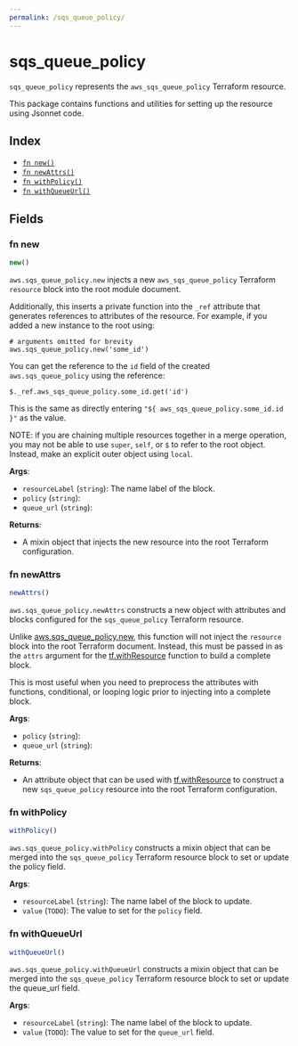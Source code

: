```yaml
---
permalink: /sqs_queue_policy/
---
```


# sqs_queue_policy

`sqs_queue_policy` represents the `aws_sqs_queue_policy` Terraform resource.



This package contains functions and utilities for setting up the resource using Jsonnet code.


## Index

* [`fn new()`](#fn-new)
* [`fn newAttrs()`](#fn-newattrs)
* [`fn withPolicy()`](#fn-withpolicy)
* [`fn withQueueUrl()`](#fn-withqueueurl)

## Fields

### fn new

```ts
new()
```


`aws.sqs_queue_policy.new` injects a new `aws_sqs_queue_policy` Terraform `resource`
block into the root module document.

Additionally, this inserts a private function into the `_ref` attribute that generates references to attributes of the
resource. For example, if you added a new instance to the root using:

    # arguments omitted for brevity
    aws.sqs_queue_policy.new('some_id')

You can get the reference to the `id` field of the created `aws.sqs_queue_policy` using the reference:

    $._ref.aws_sqs_queue_policy.some_id.get('id')

This is the same as directly entering `"${ aws_sqs_queue_policy.some_id.id }"` as the value.

NOTE: if you are chaining multiple resources together in a merge operation, you may not be able to use `super`, `self`,
or `$` to refer to the root object. Instead, make an explicit outer object using `local`.

**Args**:
  - `resourceLabel` (`string`): The name label of the block.
  - `policy` (`string`): 
  - `queue_url` (`string`): 

**Returns**:
- A mixin object that injects the new resource into the root Terraform configuration.


### fn newAttrs

```ts
newAttrs()
```


`aws.sqs_queue_policy.newAttrs` constructs a new object with attributes and blocks configured for the `sqs_queue_policy`
Terraform resource.

Unlike [aws.sqs_queue_policy.new](#fn-sqsqueuepolicynew), this function will not inject the `resource`
block into the root Terraform document. Instead, this must be passed in as the `attrs` argument for the
[tf.withResource](https://github.com/tf-libsonnet/core/tree/main/docs#fn-withresource) function to build a complete block.

This is most useful when you need to preprocess the attributes with functions, conditional, or looping logic prior to
injecting into a complete block.

**Args**:
  - `policy` (`string`): 
  - `queue_url` (`string`): 

**Returns**:
  - An attribute object that can be used with [tf.withResource](https://github.com/tf-libsonnet/core/tree/main/docs#fn-withresource) to construct a new `sqs_queue_policy` resource into the root Terraform configuration.


### fn withPolicy

```ts
withPolicy()
```

`aws.sqs_queue_policy.withPolicy` constructs a mixin object that can be merged into the `sqs_queue_policy`
Terraform resource block to set or update the policy field.



**Args**:
  - `resourceLabel` (`string`): The name label of the block to update.
  - `value` (`TODO`): The value to set for the `policy` field.


### fn withQueueUrl

```ts
withQueueUrl()
```

`aws.sqs_queue_policy.withQueueUrl` constructs a mixin object that can be merged into the `sqs_queue_policy`
Terraform resource block to set or update the queue_url field.



**Args**:
  - `resourceLabel` (`string`): The name label of the block to update.
  - `value` (`TODO`): The value to set for the `queue_url` field.
